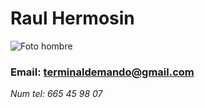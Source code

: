 # Raul Hermosin
![Foto hombre](https://www.rastrolab.com/wp-content/uploads/guy-headshot-business_result.webp)
### Email: terminaldemando@gmail.com     
*Num tel: 665 45 98 07*
